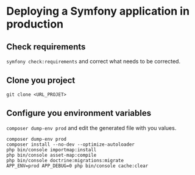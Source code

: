 # Deploying a Symfony application in production

## Check requirements

`symfony check:requirements` and correct what needs to be corrected.

## Clone you project

`git clone <URL_PROJET>`

## Configure you environment variables

`composer dump-env prod` and edit the generated file with you values.

```
composer dump-env prod
composer install --no-dev --optimize-autoloader
php bin/console importmap:install
php bin/console asset-map:compile
php bin/console doctrine:migrations:migrate
APP_ENV=prod APP_DEBUG=0 php bin/console cache:clear
```